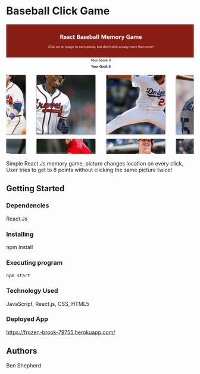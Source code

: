 # Baseball Click Game

![alt text](https://github.com/BenjaminShepherd/BaseballClick/blob/master/2019-09-15%20(2).png)

Simple React.Js memory game, picture changes location on every click, User tries to get to 8 points without clicking the same picture twice!


## Getting Started

### Dependencies
React.Js

### Installing

npm install 

### Executing program


```
npm start
```
### Technology Used
JavaScript, React.js, CSS, HTML5

### Deployed App

https://frozen-brook-79755.herokuapp.com/



## Authors

Ben Shepherd
